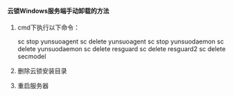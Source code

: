 #### 云锁Windows服务端手动卸载的方法

1. cmd下执行以下命令： 
        
    sc stop yunsuoagent
    sc delete yunsuoagent
    sc stop yunsuodaemon
    sc delete yunsuodaemon
    sc delete resguard
    sc delete resguard2
    sc delete secmodel    
2. 删除云锁安装目录
 
3. 重启服务器
